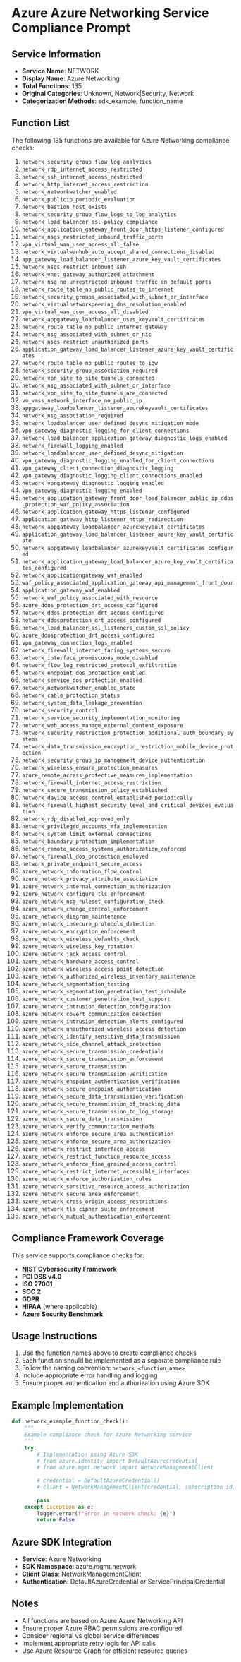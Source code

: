 # Azure Azure Networking Service Compliance Prompt

## Service Information
- **Service Name**: NETWORK
- **Display Name**: Azure Networking
- **Total Functions**: 135
- **Original Categories**: Unknown, Network|Security, Network
- **Categorization Methods**: sdk_example, function_name

## Function List
The following 135 functions are available for Azure Networking compliance checks:

1. `network_security_group_flow_log_analytics`
2. `network_rdp_internet_access_restricted`
3. `network_ssh_internet_access_restricted`
4. `network_http_internet_access_restriction`
5. `network_networkwatcher_enabled`
6. `network_publicip_periodic_evaluation`
7. `network_bastion_host_exists`
8. `network_security_group_flow_logs_to_log_analytics`
9. `network_load_balancer_ssl_policy_compliance`
10. `network_application_gateway_front_door_https_listener_configured`
11. `network_nsgs_restricted_inbound_traffic_ports`
12. `vpn_virtual_wan_user_access_all_false`
13. `network_virtualwanhub_auto_accept_shared_connections_disabled`
14. `app_gateway_load_balancer_listener_azure_key_vault_certificates`
15. `network_nsgs_restrict_inbound_ssh`
16. `network_vnet_gateway_authorized_attachment`
17. `network_nsg_no_unrestricted_inbound_traffic_on_default_ports`
18. `network_route_table_no_public_routes_to_internet`
19. `network_security_groups_associated_with_subnet_or_interface`
20. `network_virtualnetworkpeering_dns_resolution_enabled`
21. `vpn_virtual_wan_user_access_all_disabled`
22. `network_appgateway_loadbalancer_uses_keyvault_certificates`
23. `network_route_table_no_public_internet_gateway`
24. `network_nsg_associated_with_subnet_or_nic`
25. `network_nsgs_restrict_unauthorized_ports`
26. `application_gateway_load_balancer_listener_azure_key_vault_certificates`
27. `network_route_table_no_public_routes_to_igw`
28. `network_security_group_association_required`
29. `network_vpn_site_to_site_tunnels_connected`
30. `network_nsg_associated_with_subnet_or_interface`
31. `network_vpn_site_to_site_tunnels_are_connected`
32. `vm_vmss_network_interface_no_public_ip`
33. `appgateway_loadbalancer_listener_azurekeyvault_certificates`
34. `network_nsg_association_required`
35. `network_loadbalancer_user_defined_desync_mitigation_mode`
36. `vpn_gateway_diagnostic_logging_for_client_connections`
37. `network_load_balancer_application_gateway_diagnostic_logs_enabled`
38. `network_firewall_logging_enabled`
39. `network_loadbalancer_user_defined_desync_mitigation`
40. `vpn_gateway_diagnostic_logging_enabled_for_client_connections`
41. `vpn_gateway_client_connection_diagnostic_logging`
42. `vpn_gateway_diagnostic_logging_client_connections_enabled`
43. `network_vpngateway_diagnostic_logging_enabled`
44. `vpn_gateway_diagnostic_logging_enabled`
45. `network_application_gateway_front_door_load_balancer_public_ip_ddos_protection_waf_policy_association`
46. `network_application_gateway_https_listener_configured`
47. `application_gateway_http_listener_https_redirection`
48. `network_appgateway_loadbalancer_azurekeyvault_certificates`
49. `application_gateway_load_balancer_listener_azure_key_vault_certificate`
50. `network_appgateway_loadbalancer_azurekeyvault_certificates_configured`
51. `network_application_gateway_load_balancer_azure_key_vault_certificates_configured`
52. `network_applicationgateway_waf_enabled`
53. `waf_policy_associated_application_gateway_api_management_front_door`
54. `application_gateway_waf_enabled`
55. `network_waf_policy_associated_with_resource`
56. `azure_ddos_protection_drt_access_configured`
57. `network_ddos_protection_drt_access_configured`
58. `network_ddosprotection_drt_access_configured`
59. `network_load_balancer_ssl_listeners_custom_ssl_policy`
60. `azure_ddosprotection_drt_access_configured`
61. `vpn_gateway_connection_logs_enabled`
62. `network_firewall_internet_facing_systems_secure`
63. `network_interface_promiscuous_mode_disabled`
64. `network_flow_log_restricted_protocol_exfiltration`
65. `network_endpoint_dos_protection_enabled`
66. `network_service_dos_protection_enabled`
67. `network_networkwatcher_enabled_state`
68. `network_cable_protection_status`
69. `network_system_data_leakage_prevention`
70. `network_security_control`
71. `network_service_security_implementation_monitoring`
72. `network_web_access_manage_external_content_exposure`
73. `network_security_restriction_protection_additional_auth_boundary_systems`
74. `network_data_transmission_encryption_restriction_mobile_device_protection`
75. `network_security_group_ip_management_device_authentication`
76. `network_wireless_ensure_protection_measures`
77. `azure_remote_access_protective_measures_implementation`
78. `network_firewall_internet_access_restriction`
79. `network_secure_transmission_policy_established`
80. `network_device_access_control_established_periodically`
81. `network_firewall_highest_security_level_and_critical_devices_evaluation`
82. `network_rdp_disabled_approved_only`
83. `network_privileged_accounts_mfa_implementation`
84. `network_system_limit_external_connections`
85. `network_boundary_protection_implementation`
86. `network_remote_access_systems_authorization_enforced`
87. `network_firewall_dos_protection_employed`
88. `network_private_endpoint_secure_access`
89. `azure_network_information_flow_control`
90. `azure_network_privacy_attribute_association`
91. `azure_network_internal_connection_authorization`
92. `azure_network_configure_tls_enforcement`
93. `azure_network_nsg_ruleset_configuration_check`
94. `azure_network_change_control_enforcement`
95. `azure_network_diagram_maintenance`
96. `azure_network_insecure_protocols_detection`
97. `azure_network_encryption_enforcement`
98. `azure_network_wireless_defaults_check`
99. `azure_network_wireless_key_rotation`
100. `azure_network_jack_access_control`
101. `azure_network_hardware_access_control`
102. `azure_network_wireless_access_point_detection`
103. `azure_network_authorized_wireless_inventory_maintenance`
104. `azure_network_segmentation_testing`
105. `azure_network_segmentation_penetration_test_schedule`
106. `azure_network_customer_penetration_test_support`
107. `azure_network_intrusion_detection_configuration`
108. `azure_network_covert_communication_detection`
109. `azure_network_intrusion_detection_alerts_configured`
110. `azure_network_unauthorized_wireless_access_detection`
111. `azure_network_identify_sensitive_data_transmission`
112. `azure_network_side_channel_attack_protection`
113. `azure_network_secure_transmission_credentials`
114. `azure_network_secure_transmission_enforcement`
115. `azure_network_secure_transmission`
116. `azure_network_secure_transmission_verification`
117. `azure_network_endpoint_authentication_verification`
118. `azure_network_secure_endpoint_authentication`
119. `azure_network_secure_data_transmission_verification`
120. `azure_network_secure_transmission_of_tracking_data`
121. `azure_network_secure_transmission_to_log_storage`
122. `azure_network_secure_data_transmission`
123. `azure_network_verify_communication_methods`
124. `azure_network_enforce_secure_area_authentication`
125. `azure_network_enforce_secure_area_authorization`
126. `azure_network_restrict_interface_access`
127. `azure_network_restrict_function_resource_access`
128. `azure_network_enforce_fine_grained_access_control`
129. `azure_network_restrict_internet_accessible_interfaces`
130. `azure_network_enforce_authorization_rules`
131. `azure_network_sensitive_resource_access_authorization`
132. `azure_network_secure_area_enforcement`
133. `azure_network_cross_origin_access_restrictions`
134. `azure_network_tls_cipher_suite_enforcement`
135. `azure_network_mutual_authentication_enforcement`


## Compliance Framework Coverage
This service supports compliance checks for:
- **NIST Cybersecurity Framework**
- **PCI DSS v4.0**
- **ISO 27001**
- **SOC 2**
- **GDPR**
- **HIPAA** (where applicable)
- **Azure Security Benchmark**

## Usage Instructions
1. Use the function names above to create compliance checks
2. Each function should be implemented as a separate compliance rule
3. Follow the naming convention: `network_<function_name>`
4. Include appropriate error handling and logging
5. Ensure proper authentication and authorization using Azure SDK

## Example Implementation
```python
def network_example_function_check():
    """
    Example compliance check for Azure Networking service
    """
    try:
        # Implementation using Azure SDK
        # from azure.identity import DefaultAzureCredential
        # from azure.mgmt.network import NetworkManagementClient
        
        # credential = DefaultAzureCredential()
        # client = NetworkManagementClient(credential, subscription_id)
        
        pass
    except Exception as e:
        logger.error(f"Error in network check: {e}")
        return False
```

## Azure SDK Integration
- **Service**: Azure Networking
- **SDK Namespace**: azure.mgmt.network
- **Client Class**: NetworkManagementClient
- **Authentication**: DefaultAzureCredential or ServicePrincipalCredential

## Notes
- All functions are based on Azure Azure Networking API
- Ensure proper Azure RBAC permissions are configured
- Consider regional vs global service differences
- Implement appropriate retry logic for API calls
- Use Azure Resource Graph for efficient resource queries
